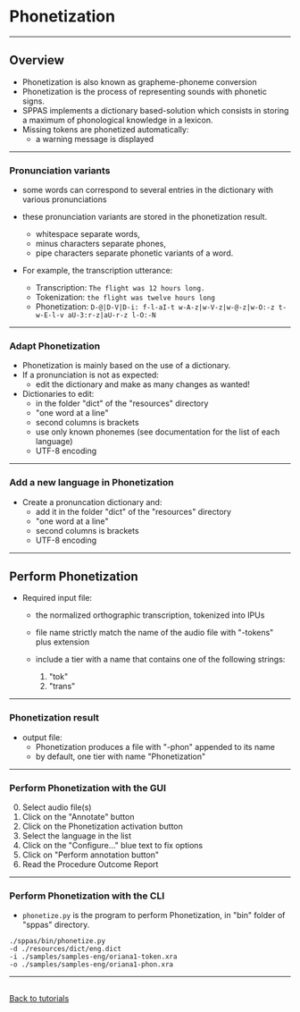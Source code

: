 # Phonetization

-----------------

## Overview

* Phonetization is also known as  grapheme-phoneme conversion
* Phonetization is the process of representing sounds with phonetic signs.
* SPPAS implements a dictionary based-solution which consists in storing a
maximum of phonological knowledge in a lexicon.
* Missing tokens are phonetized automatically:
    - a warning message is displayed

-----------------

### Pronunciation variants

* some words can correspond to several entries in the dictionary with various pronunciations
* these pronunciation variants are stored in the phonetization result. 
    - whitespace separate words, 
    - minus characters separate phones,
    - pipe characters separate phonetic variants of a word.
* For example, the transcription utterance:

    - Transcription: `The flight was 12 hours long.`
    - Tokenization:  `the flight was twelve hours long`
    - Phonetization: `D-@|D-V|D-i: f-l-aI-t w-A-z|w-V-z|w-@-z|w-O:-z t-w-E-l-v aU-3:r-z|aU-r-z l-O:-N`

-----------------

### Adapt Phonetization

* Phonetization is mainly based on the use of a dictionary.
* If a pronunciation is not as expected: 
    - edit the dictionary and make as many changes as wanted!
* Dictionaries to edit:
    - in the folder "dict" of the "resources" directory
    - "one word at a line"
    - second columns is brackets
    - use only known phonemes (see documentation for the list of each language)
    - UTF-8 encoding

-----------------

### Add a new language in Phonetization

* Create a pronuncation dictionary and:
    - add it in the folder "dict" of the "resources" directory
    - "one word at a line"
    - second columns is brackets
    - UTF-8 encoding

-----------------

## Perform Phonetization

* Required input file:
    - the normalized orthographic transcription, tokenized into IPUs
    - file name strictly match the name of the audio file with "-tokens" plus extension
    - include a tier with a name that contains one of the following strings:

        1. "tok"
        2. "trans"

-----------------

### Phonetization result

* output file:
    - Phonetization produces a file with "-phon" appended to its name
    - by default, one tier with name "Phonetization"

-----------------

### Perform Phonetization with the GUI

0. Select audio file(s)
1. Click on the "Annotate" button
2. Click on the Phonetization activation button
3. Select the language in the list
4. Click on the "Configure..." blue text to fix options
5. Click on "Perform annotation button"
6. Read the Procedure Outcome Report

-----------------

### Perform Phonetization with the CLI

* `phonetize.py` is the program to perform Phonetization, in "bin" folder of "sppas" directory.

~~~~~~~~~~~~~~~~~~~~~~~~~~~~~~~~~~~~~~~~~~~~~~
./sppas/bin/phonetize.py
-d ./resources/dict/eng.dict
-i ./samples/samples-eng/oriana1-token.xra
-o ./samples/samples-eng/oriana1-phon.xra
~~~~~~~~~~~~~~~~~~~~~~~~~~~~~~~~~~~~~~~~~~~~~~

-----------------

##

[Back to tutorials](tutorial.html)
